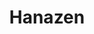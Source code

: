 ---
layout: place
title: "Hanazen"
permalink: /california/orinda/hanazen.html
stateAbbr: CA
stateName: California
cityName: Orinda
seo:
  name: "Hanazen"
  type: Restaurant
  links: http://www.myhanazen.com/
description: "Hanazen serves delicious sushi in Orinda, California. Try fresh Japanese dishes for a great dining experience. "
place_id: ChIJN9NDEtx8hYARAZHCtBAgMwA
photos:
  - name: >-
      places/ChIJN9NDEtx8hYARAZHCtBAgMwA/photos/AeeoHcLWKDHjE3ALQ4c2qUErhvvCAV6PbrUk9XAJu6KXCCXw2hczlNpvr3R1_MtAiZy__5b0QY4Ofu28czZOKc3l5d822Gw9olmsyUo-I-I1901CHYR8UckZcVN7GCrkp12pzr3yorwaLwo_BopEmUS_UfyCfjH-iSMNkoLeeo0nXMEAPty3_5CHgdWLwFk6G0hPkhZNT0uwg08wYwFEUi5L2UqOn_Oz9p2hfYVw4lrvU98ApevqbPHy0FUIHUkAVxnP2Q94u_LhGZ262Oon7GL_kEu1J-6IlIcdUSL2YVVrWuqK3tTFSxNhjSl5rAW7QxnWw3h4qfzqeCBVtwnrwwLVrM16Obge62PPjrA7GGdRhQKDvGbxSWZJtqPoG9uv1n1Y07cwo2uwBH8roKYkNBIzPnbWuptdjfKQt2s-7GiT5aYHH48
    widthPx: 3024
    heightPx: 4032
    authorAttributions:
      - displayName: Milo Conway
        uri: https://maps.google.com/maps/contrib/114801170749519908100
        photoUri: >-
          https://lh3.googleusercontent.com/a-/ALV-UjXxA40qlBF2taV83hENpm7tAuKOf7j8-frchxf1jiIImwPNtn6Y=s100-p-k-no-mo
    flagContentUri: >-
      https://www.google.com/local/imagery/report/?cb_client=maps_api_places.places_api&image_key=!1e10!2sCIHM0ogKEICAgIDa3taPwAE&hl=en-US
    googleMapsUri: >-
      https://www.google.com/maps/place//data=!3m4!1e2!3m2!1sCIHM0ogKEICAgIDa3taPwAE!2e10!4m2!3m1!1s0x80857cdc1243d337:0x332010b4c29101
  - name: >-
      places/ChIJN9NDEtx8hYARAZHCtBAgMwA/photos/AeeoHcI6g_rFmwhE17YT3MdQZ6a6QNCkOAHF8JMPjoPQGuJ2j1EJ0A-DbsRB8dTmsQf_pmyxLSXqopowgDTDK-6MnJJWmBpLrRUpIA3avjquPAfEzGOWqkGrxfqLBpKUoo-GsAykTAMDh1j3CROgsg3vj80liEv52CGI4stfY3_gjb-IGq3yyKOYqbIqipP3J2ISthq2KS4YtYgfIlaSva2nOvV2SWYLMQ7m-YLzxS-9wwxK9W_I6mvbuEW_3b91jJezCW9gd4eJQ_dL7k4HrU7PMW0L2Ad-SuK6vBq9S3Gy0MgakPOxA3tPG6NRs3EtEBh2RtgMjh7AkUMttfvSEZpGJ4ab5UDw2UkdgfAnxancSb6FmaU0nxilhrlHK1eNaGGLSQ5rTIYEIPjAMBK-Tj6Ug_G1362aCw0w_2qG2KloXAs
    widthPx: 4032
    heightPx: 3024
    authorAttributions:
      - displayName: Naissa Garrido
        uri: https://maps.google.com/maps/contrib/107851388281047009297
        photoUri: >-
          https://lh3.googleusercontent.com/a-/ALV-UjWn7Nddzqv3D0cAmUDrucPBtWmow2wD82A5cLSTCPumKNnAubbV=s100-p-k-no-mo
    flagContentUri: >-
      https://www.google.com/local/imagery/report/?cb_client=maps_api_places.places_api&image_key=!1e10!2sCIHM0ogKEICAgIC4qvLqBw&hl=en-US
    googleMapsUri: >-
      https://www.google.com/maps/place//data=!3m4!1e2!3m2!1sCIHM0ogKEICAgIC4qvLqBw!2e10!4m2!3m1!1s0x80857cdc1243d337:0x332010b4c29101
  - name: >-
      places/ChIJN9NDEtx8hYARAZHCtBAgMwA/photos/AeeoHcIuYNST9xdrjKtvmjQwGCK3t0IYqzbwnl11xONME4JdpTq7WezjYWKLfc0hckbx7ZNdzeiRSbiw4zWwf8dwFWWkr9QIFqPWeiR0fsnk9SzsaNlM1pkefie9HCTH1Hm1u9HpZt931riT7NpToAauWfhiE8cmO3EmWw8ghr01HkYkIzhHeyhegGbOhu7P42fmC1v0iBvyEqpyAY1sdlTPwk1LRowwzDakZlKkxJwXq-15N-xXuDgV3u_FpdCx1GxdLcWF4_J5sA_LOTKe-yAJtN8cjGUEYh72mxczE0iHXs66NWI0mxgIf4k0Yii-6-_J4ef3sZjKJfuYoulF7teHlijYqu0XZLOSfsL22vvhKN_i4lmm4Vu3hsiwc6Wc-egcyGIjD3GK_0o7R-u_SE5dskLosQ4Kr7e8nKIWxJ-Ew5-pv1s0
    widthPx: 1552
    heightPx: 1164
    authorAttributions:
      - displayName: Hannah Jin
        uri: https://maps.google.com/maps/contrib/106886643289463162646
        photoUri: >-
          https://lh3.googleusercontent.com/a-/ALV-UjU-Vp4dRIlE0ESrjzGTS6DlEU_p8wHTjZboJ53irljTEwTPQc6q=s100-p-k-no-mo
    flagContentUri: >-
      https://www.google.com/local/imagery/report/?cb_client=maps_api_places.places_api&image_key=!1e10!2sCIHM0ogKEICAgIDDgrrfnQE&hl=en-US
    googleMapsUri: >-
      https://www.google.com/maps/place//data=!3m4!1e2!3m2!1sCIHM0ogKEICAgIDDgrrfnQE!2e10!4m2!3m1!1s0x80857cdc1243d337:0x332010b4c29101
  - name: >-
      places/ChIJN9NDEtx8hYARAZHCtBAgMwA/photos/AeeoHcLE-wmYtJMQXXc9jkBN9VHkPl4chJFSt3nqRIdZC0HctvVXJC1O66Bk0CTqA0lQiK0Q9hMzCA2zXayDCaPhEUNXjpyjGKlYYtb-x6bfV4iBsCWRavDiwGc48hyuJhZPolKimwCV3XO-ODPaNOGnOoB_oD7LgNX50fj_vqeoxkIV6Bpoke7VldAm6j0MDz6irqTpp3ASHGFoc5Kd6NrHJYJpsbBlp90mI-wQ1PYroEXV8YiKwTdoM7-uwtHYgAGaDWJr2a1sYXkdEWotp_-eGu6jskDBRe-dyY72JwoHWwvvxmufgED7XQjCFbtebryX2ZMmmZbifgpEjPv66RSeAGJRqZ70iKKRXk9cOMmqhRdxIscvsPmkNNNp81_2l-yLSA6UsT8AL9uMmdicanP7PLZzESYcH4GOmh26Fha20X5Zq4Xv
    widthPx: 1822
    heightPx: 1366
    authorAttributions:
      - displayName: Hannah Jin
        uri: https://maps.google.com/maps/contrib/106886643289463162646
        photoUri: >-
          https://lh3.googleusercontent.com/a-/ALV-UjU-Vp4dRIlE0ESrjzGTS6DlEU_p8wHTjZboJ53irljTEwTPQc6q=s100-p-k-no-mo
    flagContentUri: >-
      https://www.google.com/local/imagery/report/?cb_client=maps_api_places.places_api&image_key=!1e10!2sCIHM0ogKEICAgIDDgrrf3QE&hl=en-US
    googleMapsUri: >-
      https://www.google.com/maps/place//data=!3m4!1e2!3m2!1sCIHM0ogKEICAgIDDgrrf3QE!2e10!4m2!3m1!1s0x80857cdc1243d337:0x332010b4c29101
  - name: >-
      places/ChIJN9NDEtx8hYARAZHCtBAgMwA/photos/AeeoHcJ3ZHViRsxDqHYwPZcdns9jMXlG42DO6MnA39IbJggVZQSFn1Qob3dg1rKc9lIqCz0qABzn7n6Nd0QfRDOdB3sqQTjx8blSULlNuoeujlATpNE1z9Yx4DPpyuQV1bwjBk544TC2C5ztoxJ4r9eOD4xzjEqT2ib8vDXHzV_TRT7FX32BtdegDrwoa32AWDw1jEJS5fFKMnkFX3OohoVeW48TxzRgUB_mOFiGC24pKnUiVohrFOqu7bAErd_ajfYFNKdSAxVXoF7MJcjLVhZV_-AUqYfQ1EY8PywcggseoGFHng2XL2tSU19zqiu18E2-FcY1F2YnpvV1Gsn25IDruuQi0oz1vmKF51n0igZbhmEFRr1tHBXbB00SPUptIhwI2OF7hc5etTJTUh4hvPEtD_ocZ8ZPUQjDI3ebuzR_vhq51Oik
    widthPx: 2094
    heightPx: 1571
    authorAttributions:
      - displayName: Hannah Jin
        uri: https://maps.google.com/maps/contrib/106886643289463162646
        photoUri: >-
          https://lh3.googleusercontent.com/a-/ALV-UjU-Vp4dRIlE0ESrjzGTS6DlEU_p8wHTjZboJ53irljTEwTPQc6q=s100-p-k-no-mo
    flagContentUri: >-
      https://www.google.com/local/imagery/report/?cb_client=maps_api_places.places_api&image_key=!1e10!2sCIHM0ogKEICAgIDDgrrfwwE&hl=en-US
    googleMapsUri: >-
      https://www.google.com/maps/place//data=!3m4!1e2!3m2!1sCIHM0ogKEICAgIDDgrrfwwE!2e10!4m2!3m1!1s0x80857cdc1243d337:0x332010b4c29101
  - name: >-
      places/ChIJN9NDEtx8hYARAZHCtBAgMwA/photos/AeeoHcLjuCbMUXQ5nfZwjYA5bcApYAQdCenlbc7gp9NIQVJLpzvUrFBMW7I9IR_Vd7EmNJfhJQAqk6ito0WaddtBmhXOUcPh_LkZrVuBO9uTdnoRuOoGx7t6x46z8pm1W2tiZI-mXYWhqeHIt9PNhAUTFAJ6GBa8qpbeMruxZ4FscSwDB_MPCzuouRv7VGV-xCUY-fGziErJuan78pDr5gksvz4vWNGjAeCW8t1en26J8Z3TS0YmfWbMKiXEGvwqeYezeLxxzYzxVZSkn3tbl5BURxYAkuKeD_MVb5Rm2fMwcnHju1gQblld6P6xaTpuhk1wCo9Bv1Kt2ZvEo38ImaJyzV-pwi8rKo-q9dgDBH2G8-Pe4sq3opI4YT8uxWcksdQE39-hS2LpJlvMb_L5tbobCE20Ijnm1UG1j5KXzJAogtwzORus
    widthPx: 4032
    heightPx: 2268
    authorAttributions:
      - displayName: A I
        uri: https://maps.google.com/maps/contrib/112945655769517105433
        photoUri: >-
          https://lh3.googleusercontent.com/a/ACg8ocKC8-yTj2rqzq6EthFIHoNjyAXiRWLg7osxELJogweCe-4WEbWu=s100-p-k-no-mo
    flagContentUri: >-
      https://www.google.com/local/imagery/report/?cb_client=maps_api_places.places_api&image_key=!1e10!2sCIHM0ogKEICAgICb2L7d0gE&hl=en-US
    googleMapsUri: >-
      https://www.google.com/maps/place//data=!3m4!1e2!3m2!1sCIHM0ogKEICAgICb2L7d0gE!2e10!4m2!3m1!1s0x80857cdc1243d337:0x332010b4c29101
  - name: >-
      places/ChIJN9NDEtx8hYARAZHCtBAgMwA/photos/AeeoHcJNtTCxoAqEncd3BRCJpqHuaiS5IUMZiSRmMUmfd9vSJDs3Fdjac43QTx3erf73MWAdBPPxSNU2CaN1wQccEu-lIwb-Tl4cNxGpIsai03p01hcfUApivK4QSaie_EuMMCl1klO8wXzUssSfDAQsdVQsnEMHvmCKWOElVaCsTFzgPBLzour91VYqZf_xALkzhzItTwP1J5qecL4ypdOzjoMIEbr2J6rZfbpx0nR-6HBUbhGe_fOV3t4BE0AV5mF-i5jt6AUeWbz2UeOdSPbeUejigYK67Ia1-fxQalRS0S_1VyKbi6PRH9wOp9qCXjE7Awk-ojtSO2Od6rVtS0MY9QpEBIF4nOefPu_-g6eWGjV_Tbe8ddWXaxLZAxkvjK-nPJbGoP57IvRLXV9Dowgu-UJWVoazeI-O1zD4LJ7Xt-WtAPAH
    widthPx: 4032
    heightPx: 3024
    authorAttributions:
      - displayName: Hannah Jin
        uri: https://maps.google.com/maps/contrib/106886643289463162646
        photoUri: >-
          https://lh3.googleusercontent.com/a-/ALV-UjU-Vp4dRIlE0ESrjzGTS6DlEU_p8wHTjZboJ53irljTEwTPQc6q=s100-p-k-no-mo
    flagContentUri: >-
      https://www.google.com/local/imagery/report/?cb_client=maps_api_places.places_api&image_key=!1e10!2sCIHM0ogKEICAgIDDgrrfgwE&hl=en-US
    googleMapsUri: >-
      https://www.google.com/maps/place//data=!3m4!1e2!3m2!1sCIHM0ogKEICAgIDDgrrfgwE!2e10!4m2!3m1!1s0x80857cdc1243d337:0x332010b4c29101
  - name: >-
      places/ChIJN9NDEtx8hYARAZHCtBAgMwA/photos/AeeoHcL13ouZQk29Hu9ZfBuSF33WnFlVV7n8j3gUYbH4C0w65Iv0EyNiuCBhrzOb61iTZVg9yHqQbpsl3JNzwSPHqsOAkYhBhDW7brU73JHGTMTazGoWkiYf1SLcW3ojpWdyXWmG58IAUZqNeVODn3sPa7MlSOcjrCw-9OaRnt-lg-Vo2kIZHY1zcSIlwVhiD0wmcngF2ic2EIPXiDM38ezbOOFa6ViFZV3VXA7wYyuTBAolXU-IZtTPu3iG3rzjZtVE5Y6CBtlIh8CZJ83sG7a6xKaU2-Q2Yv-AdPJYuPFyxXiQAW79S5pmFU60ZEx4iZaoezmSMne1T1pDvaPmZTiLiLczKXQAcXv9Q9vmBrI3H1CH5EPrR1u9cMs1YsEsjNlDnzR9DBq-xdJUBAVat8rMc43R4nkI4l6wzLsoRnICmdE
    widthPx: 1449
    heightPx: 1087
    authorAttributions:
      - displayName: Hannah Jin
        uri: https://maps.google.com/maps/contrib/106886643289463162646
        photoUri: >-
          https://lh3.googleusercontent.com/a-/ALV-UjU-Vp4dRIlE0ESrjzGTS6DlEU_p8wHTjZboJ53irljTEwTPQc6q=s100-p-k-no-mo
    flagContentUri: >-
      https://www.google.com/local/imagery/report/?cb_client=maps_api_places.places_api&image_key=!1e10!2sCIHM0ogKEICAgIDDgrrfXQ&hl=en-US
    googleMapsUri: >-
      https://www.google.com/maps/place//data=!3m4!1e2!3m2!1sCIHM0ogKEICAgIDDgrrfXQ!2e10!4m2!3m1!1s0x80857cdc1243d337:0x332010b4c29101
  - name: >-
      places/ChIJN9NDEtx8hYARAZHCtBAgMwA/photos/AeeoHcIqUw4pvWEn2EtJEdKdZD4wNUfuHN00NAYr0AcQOeF-tqq5BQqUzNnvgobKRwu7lc3LxVAsaotyzIegP_ugnF8jZfLFakqp3RJDCFisKTOW5WCQU0E64ZqderOMNnTYOHF7Dj8FXKw8jenC_aSvFJOuxHYKf_KRhY96Bn4-758d3lMzCPm8mNj3MfeXmFisZPlSeL8qWyGYuT7v25rlFHWlu0Nwc-US_RGiDClgMu2V3u4t9ehTuYufT6QsjVzNnCJSYftYGfYOLk9-76NjdlfebUfssR55gZibefVlbbAmG1q9e6iIqmQ6hsZ3RCSzQQv-4eSuCgyTYbqdLFlqKesl-9Z3CSRXVrtcsjIqC3zvFbvoRYTvBoTbB9OnPuAyrx96iBpgu2BBImo0DSsUoEyRtnFirkPumfHCdalewHjGMU8
    widthPx: 4032
    heightPx: 2268
    authorAttributions:
      - displayName: Cecilia Knapp
        uri: https://maps.google.com/maps/contrib/115014077999082450395
        photoUri: >-
          https://lh3.googleusercontent.com/a-/ALV-UjUfUsf4Woz7Vj73t0KJP51-Mj_-NgAztGrNCnP6VbvDd1oC-KPt=s100-p-k-no-mo
    flagContentUri: >-
      https://www.google.com/local/imagery/report/?cb_client=maps_api_places.places_api&image_key=!1e10!2sCIHM0ogKEICAgICep4_U8AE&hl=en-US
    googleMapsUri: >-
      https://www.google.com/maps/place//data=!3m4!1e2!3m2!1sCIHM0ogKEICAgICep4_U8AE!2e10!4m2!3m1!1s0x80857cdc1243d337:0x332010b4c29101
  - name: >-
      places/ChIJN9NDEtx8hYARAZHCtBAgMwA/photos/AeeoHcIYpTGBpju2G3HHVdfYE--YfJQ2X6pi2HGjcDy3oKSiIi-dXRwAUO-sJbCiFQmcQqxWZ-B4L5pRfCfE9EOjYyNcYvt3j7K-AjW5maak2QSOdVd5WyDkS3pmaqmzoAePDyd7khW9u85lofBHwIG6k-fPfM27bxmgoJg1GeLQpj5VKB2t0JgHpdOFR7bVnu-fl30eXy59Esyi7rzw-7fWN4_kAg9m0dwFOly2FO9ibEBNSXXfbn5eLIFcDSFU7qz2K1YTmHVF2nowM3bGMb8NlIuYVxV3PjtcD-GTKyQOKoZ1kvofiR9_GGBmGcWvW6dwBcPJe1f4vODEEi4PTn98OYu7-q42etuJIYWiTgUGKwBHesw7uAXfCYFuGUVgOm3LvY6gh73Wc1FtEHqjR4ZOJD2ZzfMeGrMpokmsi2sKCJ-_CwE
    widthPx: 4032
    heightPx: 2268
    authorAttributions:
      - displayName: Michael La
        uri: https://maps.google.com/maps/contrib/111668625082707433350
        photoUri: >-
          https://lh3.googleusercontent.com/a-/ALV-UjUtO26A2cj_vJb84A093Zh4QclKGksDr8DbjOrQ5PnPMCwVPrUrYg=s100-p-k-no-mo
    flagContentUri: >-
      https://www.google.com/local/imagery/report/?cb_client=maps_api_places.places_api&image_key=!1e10!2sCIHM0ogKEICAgIC-nrDDmgE&hl=en-US
    googleMapsUri: >-
      https://www.google.com/maps/place//data=!3m4!1e2!3m2!1sCIHM0ogKEICAgIC-nrDDmgE!2e10!4m2!3m1!1s0x80857cdc1243d337:0x332010b4c29101
address: 87 Orinda Way, Orinda, CA 94563, USA
street: 87 Orinda Way
city: Orinda
state: CA
zip: '94563'
country: USA
neighborhood: Orindawoods
latitude: '37.885507'
longitude: '-122.192444'
accessibility_options:
  wheelchairAccessibleParking: true
  wheelchairAccessibleEntrance: true
  wheelchairAccessibleRestroom: true
  wheelchairAccessibleSeating: true
business_status: OPERATIONAL
name: Hanazen
google_maps_links:
  directionsUri: >-
    https://www.google.com/maps/dir//''/data=!4m7!4m6!1m1!4e2!1m2!1m1!1s0x80857cdc1243d337:0x332010b4c29101!3e0
  placeUri: https://maps.google.com/?cid=14390479936459009
  writeAReviewUri: >-
    https://www.google.com/maps/place//data=!4m3!3m2!1s0x80857cdc1243d337:0x332010b4c29101!12e1
  reviewsUri: >-
    https://www.google.com/maps/place//data=!4m4!3m3!1s0x80857cdc1243d337:0x332010b4c29101!9m1!1b1
  photosUri: >-
    https://www.google.com/maps/place//data=!4m3!3m2!1s0x80857cdc1243d337:0x332010b4c29101!10e5
primary_type: Japanese Restaurant
opening_hours:
  regular: null
  current: null
secondary_opening_hours:
  regular:
    weekdayDescriptions: null
    type: null
  current:
    weekdayDescriptions: null
    type: null
phone: (925) 254-3611
price_level: null
price_range: $100 &ndash; & up
rating: '4.9'
rating_count: 55
website: http://www.myhanazen.com/
reviews: null
parking_options: null
payment_options: null
allow_dogs: null
curbside_pickup: null
delivery: null
dine_in: null
good_for_children: null
good_for_groups: null
good_for_sports: null
live_music: null
menu_for_children: null
outdoor_seating: null
reservable: null
restroom: null
serves_beer: null
serves_breakfast: null
serves_brunch: null
serves_cocktails: null
serves_coffee: null
serves_dinner: null
serves_dessert: null
serves_lunch: null
serves_vegetarian_food: null
serves_wine: null
takeout: null
summary: null

---